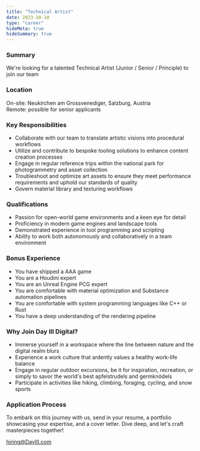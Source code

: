 ```yaml
---
title: "Technical Artist"
date: 2023-10-10
type: "career"
hideMeta: true
hideSummary: true
---
```


### Summary

We're looking for a talented Technical Artist (Junior / Senior / Principle) to join our team

### Location

On-site: Neukirchen am Grossvenediger, Salzburg, Austria  
Remote: possible for senior applicants

### Key Responsibilities

* Collaborate with our team to translate artistic visions into procedural workflows
* Utilize and contribute to bespoke tooling solutions to enhance content creation processes
* Engage in regular reference trips within the national park for photogrammetry and asset collection
* Troubleshoot and optimize art assets to ensure they meet performance requirements and uphold our standards of quality
* Govern material library and texturing workflows

### Qualifications

* Passion for open-world game environments and a keen eye for detail
* Proficiency in modern game engines and landscape tools
* Demonstrated experience in tool programming and scripting
* Ability to work both autonomously and collaboratively in a team environment

### Bonus Experience

* You have shipped a AAA game
* You are a Houdini expert
* You are an Unreal Engine PCG expert
* You are comfortable with material optimization and Substance automation pipelines
* You are comfortable with system programming languages like C++ or Rust
* You have a deep understanding of the rendering pipeline

### Why Join Day III Digital?

* Immerse yourself in a workspace where the line between nature and the digital realm blurs
* Experience a work culture that ardently values a healthy work-life balance
* Engage in regular outdoor excursions, be it for inspiration, recreation, or simply to savor the world's best apfelstrudels and germknödels
* Participate in activities like hiking, climbing, foraging, cycling, and snow sports

### Application Process

To embark on this journey with us, send in your resume, a portfolio showcasing your expertise, and a cover letter.
Dive deep, and let's craft masterpieces together!

hiring@DayIII.com
